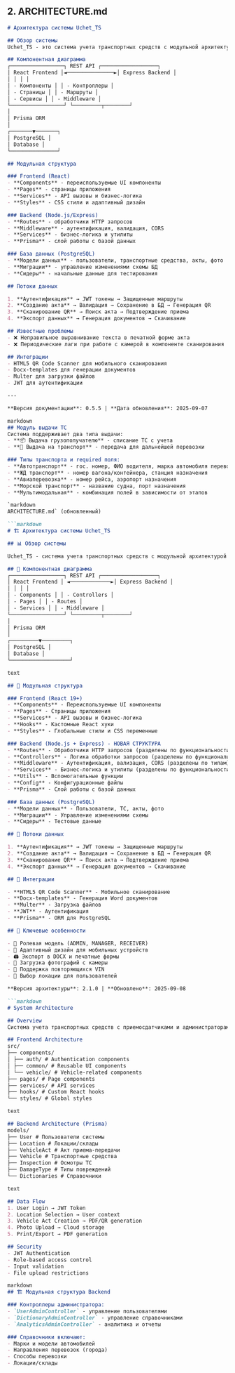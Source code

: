 
## 2. ARCHITECTURE.md

```markdown
# Архитектура системы Uchet_TS

## Обзор системы
Uchet_TS - это система учета транспортных средств с модульной архитектурой, состоящая из бэкенда на Node.js/Express и фронтенда на React.

## Компонентная диаграмма
┌─────────────────┐ REST API ┌──────────────────┐
│ React Frontend │◄───────────────►│ Express Backend │
│ │ │ │
│ - Компоненты │ │ - Контроллеры │
│ - Страницы │ │ - Маршруты │
│ - Сервисы │ │ - Middleware │
└─────────────────┘ └─────────┬────────┘
│
│ Prisma ORM
│
┌───────▼───────┐
│ PostgreSQL │
│ Database │
└───────────────┘

## Модульная структура

### Frontend (React)
- **Components** - переиспользуемые UI компоненты
- **Pages** - страницы приложения
- **Services** - API вызовы и бизнес-логика
- **Styles** - CSS стили и адаптивный дизайн

### Backend (Node.js/Express)
- **Routes** - обработчики HTTP запросов
- **Middleware** - аутентификация, валидация, CORS
- **Services** - бизнес-логика и утилиты
- **Prisma** - слой работы с базой данных

### База данных (PostgreSQL)
- **Модели данных** - пользователи, транспортные средства, акты, фото
- **Миграции** - управление изменениями схемы БД
- **Сидеры** - начальные данные для тестирования

## Потоки данных

1. **Аутентификация** → JWT токены → Защищенные маршруты
2. **Создание акта** → Валидация → Сохранение в БД → Генерация QR
3. **Сканирование QR** → Поиск акта → Подтверждение приема
4. **Экспорт данных** → Генерация документов → Скачивание

## Известные проблемы
- ❌ Неправильное выравнивание текста в печатной форме акта
- ❌ Периодические лаги при работе с камерой в компоненте сканирования

## Интеграции
- HTML5 QR Code Scanner для мобильного сканирования
- Docx-templates для генерации документов
- Multer для загрузки файлов
- JWT для аутентификации

---

**Версия документации**: 0.5.5 | **Дата обновления**: 2025-09-07

markdown
## Модуль выдачи ТС
Система поддерживает два типа выдачи:
- **📦 Выдача грузополучателю** - списание ТС с учета
- **🚛 Выдача на транспорт** - передача для дальнейшей перевозки

### Типы транспорта и required поля:
- **Автотранспорт** - гос. номер, ФИО водителя, марка автомобиля перевозчика
- **ЖД транспорт** - номер вагона/контейнера, станция назначения
- **Авиаперевозка** - номер рейса, аэропорт назначения  
- **Морской транспорт** - название судна, порт назначения
- **Мультимодальная** - комбинация полей в зависимости от этапов

`markdown
ARCHITECTURE.md` (обновленный)

```markdown
# 🏗️ Архитектура системы Uchet_TS

## 📊 Обзор системы

Uchet_TS - система учета транспортных средств с модульной архитектурой на React + Node.js.

## 🔧 Компонентная диаграмма
┌─────────────────┐ REST API ┌──────────────────┐
│ React Frontend │ ◄─────────────►│ Express Backend │
│ │ │ │
│ - Components │ │ - Controllers │
│ - Pages │ │ - Routes │
│ - Services │ │ - Middleware │
└─────────────────┘ └─────────┬────────┘
│
│ Prisma ORM
│
┌─────────▼─────────┐
│ PostgreSQL │
│ Database │
└───────────────────┘

text

## 🧩 Модульная структура

### Frontend (React 19+)
- **Components** - Переиспользуемые UI компоненты
- **Pages** - Страницы приложения  
- **Services** - API вызовы и бизнес-логика
- **Hooks** - Кастомные React хуки
- **Styles** - Глобальные стили и CSS переменные

### Backend (Node.js + Express) - НОВАЯ СТРУКТУРА
- **Routes** - Обработчики HTTP запросов (разделены по функциональности)
- **Controllers** - Логика обработки запросов (разделены по функциональности)
- **Middleware** - Аутентификация, вализация, CORS (разделены по типам)
- **Services** - Бизнес-логика и утилиты (разделены по функциональности)
- **Utils** - Вспомогательные функции
- **Config** - Конфигурационные файлы
- **Prisma** - Слой работы с базой данных

### База данных (PostgreSQL)
- **Модели данных** - Пользователи, ТС, акты, фото
- **Миграции** - Управление изменениями схемы
- **Сидеры** - Тестовые данные

## 📡 Потоки данных

1. **Аутентификация** → JWT токены → Защищенные маршруты
2. **Создание акта** → Валидация → Сохранение в БД → Генерация QR
3. **Сканирование QR** → Поиск акта → Подтверждение приема
4. **Экспорт данных** → Генерация документов → Скачивание

## 🔌 Интеграции

- **HTML5 QR Code Scanner** - Мобильное сканирование
- **Docx-templates** - Генерация Word документов  
- **Multer** - Загрузка файлов
- **JWT** - Аутентификация
- **Prisma** - ORM для PostgreSQL

## 🎯 Ключевые особенности

- 🔐 Ролевая модель (ADMIN, MANAGER, RECEIVER)
- 📱 Адаптивный дизайн для мобильных устройств
- 🖨️ Экспорт в DOCX и печатные формы
- 📸 Загрузка фотографий с камеры
- 🔄 Поддержка повторяющихся VIN
- 🏢 Выбор локации для пользователей

**Версия архитектуры**: 2.1.0 | **Обновлено**: 2025-09-08

```markdown
# System Architecture

## Overview
Система учета транспортных средств с приемосдатчиками и администраторами.

## Frontend Architecture
src/
├── components/
│ ├── auth/ # Authentication components
│ ├── common/ # Reusable UI components
│ └── vehicle/ # Vehicle-related components
├── pages/ # Page components
├── services/ # API services
├── hooks/ # Custom React hooks
└── styles/ # Global styles

text

## Backend Architecture (Prisma)
models/
├── User # Пользователи системы
├── Location # Локации/склады
├── VehicleAct # Акт приема-передачи
├── Vehicle # Транспортные средства
├── Inspection # Осмотры ТС
├── DamageType # Типы повреждений
└── Dictionaries # Справочники

text

## Data Flow
1. User Login → JWT Token
2. Location Selection → User context
3. Vehicle Act Creation → PDF/QR generation
4. Photo Upload → Cloud storage
5. Print/Export → PDF generation

## Security
- JWT Authentication
- Role-based access control
- Input validation
- File upload restrictions

markdown
## 🏗️ Модульная структура Backend

### Контроллеры администратора:
- `UserAdminController` - управление пользователями
- `DictionaryAdminController` - управление справочниками
- `AnalyticsAdminController` - аналитика и отчеты

### Справочники включают:
- Марки и модели автомобилей
- Направления перевозок (города)
- Способы перевозки
- Локации/склады